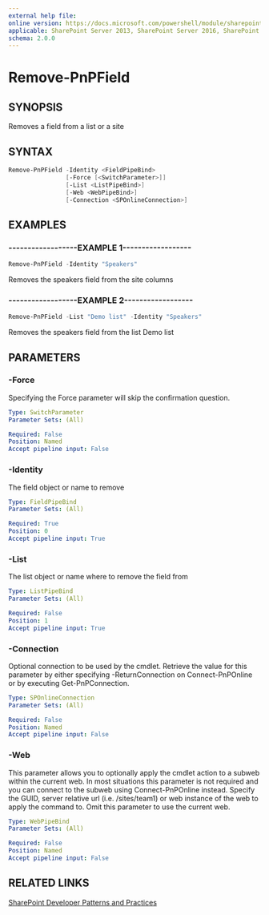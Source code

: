 ```yaml
---
external help file:
online version: https://docs.microsoft.com/powershell/module/sharepoint-pnp/remove-pnpfield
applicable: SharePoint Server 2013, SharePoint Server 2016, SharePoint Server 2019, SharePoint Online
schema: 2.0.0
---
```


# Remove-PnPField

## SYNOPSIS
Removes a field from a list or a site

## SYNTAX 

```powershell
Remove-PnPField -Identity <FieldPipeBind>
                [-Force [<SwitchParameter>]]
                [-List <ListPipeBind>]
                [-Web <WebPipeBind>]
                [-Connection <SPOnlineConnection>]
```

## EXAMPLES

### ------------------EXAMPLE 1------------------
```powershell
Remove-PnPField -Identity "Speakers"
```

Removes the speakers field from the site columns

### ------------------EXAMPLE 2------------------
```powershell
Remove-PnPField -List "Demo list" -Identity "Speakers"
```

Removes the speakers field from the list Demo list

## PARAMETERS

### -Force
Specifying the Force parameter will skip the confirmation question.

```yaml
Type: SwitchParameter
Parameter Sets: (All)

Required: False
Position: Named
Accept pipeline input: False
```

### -Identity
The field object or name to remove

```yaml
Type: FieldPipeBind
Parameter Sets: (All)

Required: True
Position: 0
Accept pipeline input: True
```

### -List
The list object or name where to remove the field from

```yaml
Type: ListPipeBind
Parameter Sets: (All)

Required: False
Position: 1
Accept pipeline input: True
```

### -Connection
Optional connection to be used by the cmdlet. Retrieve the value for this parameter by either specifying -ReturnConnection on Connect-PnPOnline or by executing Get-PnPConnection.

```yaml
Type: SPOnlineConnection
Parameter Sets: (All)

Required: False
Position: Named
Accept pipeline input: False
```

### -Web
This parameter allows you to optionally apply the cmdlet action to a subweb within the current web. In most situations this parameter is not required and you can connect to the subweb using Connect-PnPOnline instead. Specify the GUID, server relative url (i.e. /sites/team1) or web instance of the web to apply the command to. Omit this parameter to use the current web.

```yaml
Type: WebPipeBind
Parameter Sets: (All)

Required: False
Position: Named
Accept pipeline input: False
```

## RELATED LINKS

[SharePoint Developer Patterns and Practices](https://aka.ms/sppnp)
